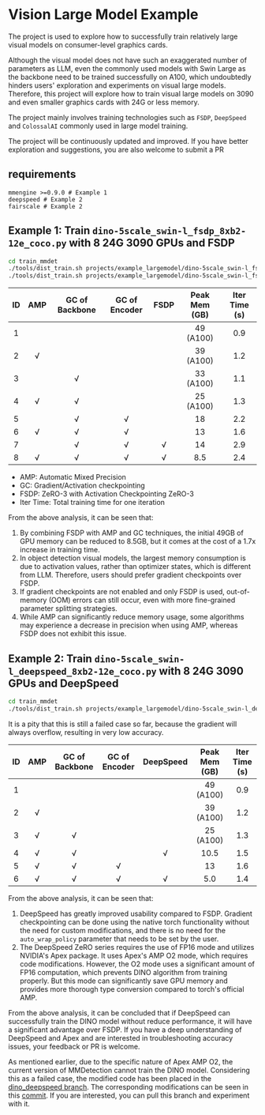 # Vision Large Model Example

The project is used to explore how to successfully train relatively large visual models on consumer-level graphics cards.

Although the visual model does not have such an exaggerated number of parameters as LLM, even the commonly used models with Swin Large as the backbone need to be trained successfully on A100, which undoubtedly hinders users' exploration and experiments on visual large models. Therefore, this project will explore how to train visual large models on 3090 and even smaller graphics cards with 24G or less memory.

The project mainly involves training technologies such as `FSDP`, `DeepSpeed` and `ColossalAI` commonly used in large model training.

The project will be continuously updated and improved. If you have better exploration and suggestions, you are also welcome to submit a PR

## requirements

```text
mmengine >=0.9.0 # Example 1
deepspeed # Example 2
fairscale # Example 2
```

## Example 1: Train `dino-5scale_swin-l_fsdp_8xb2-12e_coco.py` with 8 24G 3090 GPUs and FSDP

```bash
cd train_mmdet
./tools/dist_train.sh projects/example_largemodel/dino-5scale_swin-l_fsdp_8xb2-12e_coco.py 8
./tools/dist_train.sh projects/example_largemodel/dino-5scale_swin-l_fsdp_8xb2-12e_coco.py 8 --amp
```

| ID  | AMP | GC of Backbone | GC of Encoder | FSDP | Peak Mem (GB) | Iter Time (s) |
| :-: | :-: | :------------: | :-----------: | :--: | :-----------: | :-----------: |
|  1  |     |                |               |      |   49 (A100)   |      0.9      |
|  2  |  √  |                |               |      |   39 (A100)   |      1.2      |
|  3  |     |       √        |               |      |   33 (A100)   |      1.1      |
|  4  |  √  |       √        |               |      |   25 (A100)   |      1.3      |
|  5  |     |       √        |       √       |      |      18       |      2.2      |
|  6  |  √  |       √        |       √       |      |      13       |      1.6      |
|  7  |     |       √        |       √       |  √   |      14       |      2.9      |
|  8  |  √  |       √        |       √       |  √   |      8.5      |      2.4      |

- AMP: Automatic Mixed Precision
- GC: Gradient/Activation checkpointing
- FSDP: ZeRO-3 with Activation Checkpointing ZeRO-3
- Iter Time: Total training time for one iteration

From the above analysis, it can be seen that:

1. By combining FSDP with AMP and GC techniques, the initial 49GB of GPU memory can be reduced to 8.5GB, but it comes at the cost of a 1.7x increase in training time.
2. In object detection visual models, the largest memory consumption is due to activation values, rather than optimizer states, which is different from LLM. Therefore, users should prefer gradient checkpoints over FSDP.
3. If gradient checkpoints are not enabled and only FSDP is used, out-of-memory (OOM) errors can still occur, even with more fine-grained parameter splitting strategies.
4. While AMP can significantly reduce memory usage, some algorithms may experience a decrease in precision when using AMP, whereas FSDP does not exhibit this issue.

## Example 2: Train `dino-5scale_swin-l_deepspeed_8xb2-12e_coco.py` with 8 24G 3090 GPUs and DeepSpeed

```bash
cd train_mmdet
./tools/dist_train.sh projects/example_largemodel/dino-5scale_swin-l_deepspeed_8xb2-12e_coco.py 8
```

It is a pity that this is still a failed case so far, because the gradient will always overflow, resulting in very low accuracy.

| ID  | AMP | GC of Backbone | GC of Encoder | DeepSpeed | Peak Mem (GB) | Iter Time (s) |
| :-: | :-: | :------------: | :-----------: | :-------: | :-----------: | :-----------: |
|  1  |     |                |               |           |   49 (A100)   |      0.9      |
|  2  |  √  |                |               |           |   39 (A100)   |      1.2      |
|  3  |  √  |       √        |               |           |   25 (A100)   |      1.3      |
|  4  |  √  |       √        |               |     √     |     10.5      |      1.5      |
|  5  |  √  |       √        |       √       |           |      13       |      1.6      |
|  6  |  √  |       √        |       √       |     √     |      5.0      |      1.4      |

From the above analysis, it can be seen that:

1. DeepSpeed has greatly improved usability compared to FSDP. Gradient checkpointing can be done using the native torch functionality without the need for custom modifications, and there is no need for the `auto_wrap_policy` parameter that needs to be set by the user.
2. The DeepSpeed ZeRO series requires the use of FP16 mode and utilizes NVIDIA's Apex package. It uses Apex's AMP O2 mode, which requires code modifications. However, the O2 mode uses a significant amount of FP16 computation, which prevents DINO algorithm from training properly. But this mode can significantly save GPU memory and provides more thorough type conversion compared to torch's official AMP.

From the above analysis, it can be concluded that if DeepSpeed can successfully train the DINO model without reduce performance, it will have a significant advantage over FSDP. If you have a deep understanding of DeepSpeed and Apex and are interested in troubleshooting accuracy issues, your feedback or PR is welcome.

As mentioned earlier, due to the specific nature of Apex AMP O2, the current version of MMDetection cannot train the DINO model. Considering this as a failed case, the modified code has been placed in the [dino_deepspeed branch](https://github.com/hhaAndroid/mmdetection/tree/dino_deepspeed). The corresponding modifications can be seen in this [commit](https://github.com/hhaAndroid/mmdetection/commit/0c825ae38e2cee3d11a20c5c4adf24ee682d0a55). If you are interested, you can pull this branch and experiment with it.
